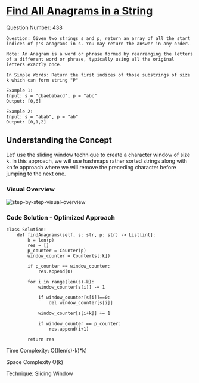 # <a href="https://leetcode.com/problems/find-all-anagrams-in-a-string/description/">Find All Anagrams in a String</a>

Question Number: <a href="https://leetcode.com/problems/find-all-anagrams-in-a-string/description/">438</a>

```
Question: Given two strings s and p, return an array of all the start indices of p's anagrams in s. You may return the answer in any order.

Note: An Anagram is a word or phrase formed by rearranging the letters of a different word or phrase, typically using all the original letters exactly once.

In Simple Words: Return the first indices of those substrings of size k which can form string "P"

Example 1:
Input: s = "cbaebabacd", p = "abc"
Output: [0,6]

Example 2:
Input: s = "abab", p = "ab"
Output: [0,1,2]
```
## Understanding the Concept
Let' use the sliding window technique to create a character window of size k. In this approach, we will use hashmaps rather sorted strings along with knife approach where we will remove the preceding character before jumping to the next one.

### Visual Overview
<img src="https://github.com/alihussainia/LeetCode-Python/blob/master/Strings/1876.%20Substrings%20of%20Size%20Three%20with%20Distinct%20Characters/img/1876.gif" alt="step-by-step-visual-overview">

### Code Solution - Optimized Approach
```Python3
class Solution:
    def findAnagrams(self, s: str, p: str) -> List[int]:
        k = len(p)
        res = []
        p_counter = Counter(p) 
        window_counter = Counter(s[:k]) 

        if p_counter == window_counter:
            res.append(0)

        for i in range(len(s)-k): 
            window_counter[s[i]] -= 1

            if window_counter[s[i]]==0:
                del window_counter[s[i]]

            window_counter[s[i+k]] += 1

            if window_counter == p_counter:
                res.append(i+1)
        
        return res
```
Time Complexity: O((len(s)-k)*k)

Space Complexity O(k) 

Technique: Sliding Window


